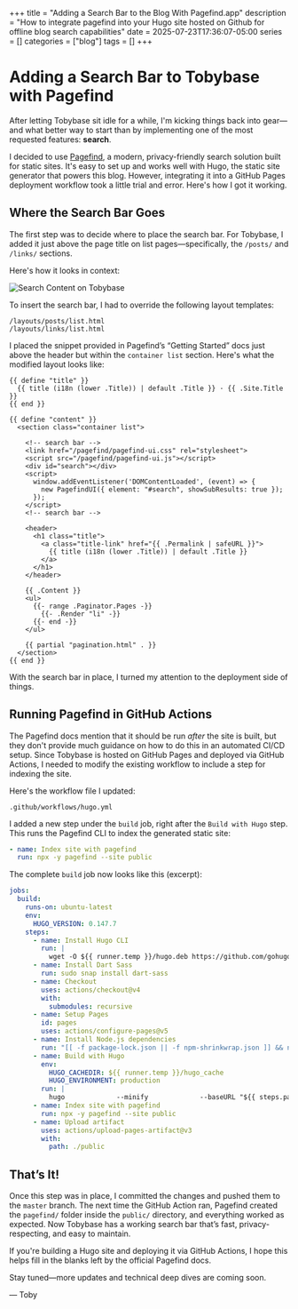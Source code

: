 +++ 
title = "Adding a Search Bar to the Blog With Pagefind.app"
description = "How to integrate pagefind into your Hugo site hosted on Github for offline blog search capabilities"
date = 2025-07-23T17:36:07-05:00
series = []
categories = ["blog"]
tags = []
+++
# Adding a Search Bar to Tobybase with Pagefind

After letting Tobybase sit idle for a while, I'm kicking things back into gear—and what better way to start than by implementing one of the most requested features: **search**.

I decided to use [Pagefind](https://pagefind.app/), a modern, privacy-friendly search solution built for static sites. It's easy to set up and works well with Hugo, the static site generator that powers this blog. However, integrating it into a GitHub Pages deployment workflow took a little trial and error. Here's how I got it working.

## Where the Search Bar Goes

The first step was to decide where to place the search bar. For Tobybase, I added it just above the page title on list pages—specifically, the `/posts/` and `/links/` sections.

Here's how it looks in context:

![Search Content on Tobybase](https://res.cloudinary.com/tobyblog/image/upload/v1753310525/Screenshot_2025-07-23_at_5.11.51_PM_yjdoni.jpg)

To insert the search bar, I had to override the following layout templates:

```
/layouts/posts/list.html
/layouts/links/list.html
```

I placed the snippet provided in Pagefind’s “Getting Started” docs just above the header but within the `container list` section. Here's what the modified layout looks like:

```go-html-template
{{ define "title" }}
  {{ title (i18n (lower .Title)) | default .Title }} · {{ .Site.Title }}
{{ end }}

{{ define "content" }}
  <section class="container list">

    <!-- search bar -->
    <link href="/pagefind/pagefind-ui.css" rel="stylesheet">
    <script src="/pagefind/pagefind-ui.js"></script>
    <div id="search"></div>
    <script>
      window.addEventListener('DOMContentLoaded', (event) => {
        new PagefindUI({ element: "#search", showSubResults: true });
      });
    </script>
    <!-- search bar -->

    <header>
      <h1 class="title">
        <a class="title-link" href="{{ .Permalink | safeURL }}">
          {{ title (i18n (lower .Title)) | default .Title }}
        </a>
      </h1>
    </header>

    {{ .Content }}
    <ul>
      {{- range .Paginator.Pages -}}
        {{- .Render "li" -}}
      {{- end -}}
    </ul>

    {{ partial "pagination.html" . }}
  </section>
{{ end }}
```

With the search bar in place, I turned my attention to the deployment side of things.

## Running Pagefind in GitHub Actions

The Pagefind docs mention that it should be run *after* the site is built, but they don't provide much guidance on how to do this in an automated CI/CD setup. Since Tobybase is hosted on GitHub Pages and deployed via GitHub Actions, I needed to modify the existing workflow to include a step for indexing the site.

Here's the workflow file I updated:

```
.github/workflows/hugo.yml
```

I added a new step under the `build` job, right after the `Build with Hugo` step. This runs the Pagefind CLI to index the generated static site:

```yaml
- name: Index site with pagefind
  run: npx -y pagefind --site public
```

The complete `build` job now looks like this (excerpt):

```yaml
jobs:
  build:
    runs-on: ubuntu-latest
    env:
      HUGO_VERSION: 0.147.7
    steps:
      - name: Install Hugo CLI
        run: |
          wget -O ${{ runner.temp }}/hugo.deb https://github.com/gohugoio/hugo/releases/download/v${HUGO_VERSION}/hugo_extended_${HUGO_VERSION}_linux-amd64.deb           && sudo dpkg -i ${{ runner.temp }}/hugo.deb
      - name: Install Dart Sass
        run: sudo snap install dart-sass
      - name: Checkout
        uses: actions/checkout@v4
        with:
          submodules: recursive
      - name: Setup Pages
        id: pages
        uses: actions/configure-pages@v5
      - name: Install Node.js dependencies
        run: "[[ -f package-lock.json || -f npm-shrinkwrap.json ]] && npm ci || true"
      - name: Build with Hugo
        env:
          HUGO_CACHEDIR: ${{ runner.temp }}/hugo_cache
          HUGO_ENVIRONMENT: production
        run: |
          hugo             --minify             --baseURL "${{ steps.pages.outputs.base_url }}/"
      - name: Index site with pagefind
        run: npx -y pagefind --site public
      - name: Upload artifact
        uses: actions/upload-pages-artifact@v3
        with:
          path: ./public
```

## That’s It!

Once this step was in place, I committed the changes and pushed them to the `master` branch. The next time the GitHub Action ran, Pagefind created the `pagefind/` folder inside the `public/` directory, and everything worked as expected. Now Tobybase has a working search bar that’s fast, privacy-respecting, and easy to maintain.

If you're building a Hugo site and deploying it via GitHub Actions, I hope this helps fill in the blanks left by the official Pagefind docs.

Stay tuned—more updates and technical deep dives are coming soon.

— Toby

